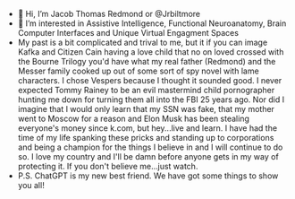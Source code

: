 - 👋 Hi, I’m Jacob Thomas Redmond  or @Jrbiltmore
- 👀 I’m interested in Assistive Intelligence, Functional Neuroanatomy, Brain Computer Interfaces and Unique Virtual Engagment Spaces
- My past is a bit complicated and trival to me, but it if you can image Kafka and Citizen Cain having a love child that no on loved crossed with the Bourne Trilogy you'd have what my real father (Redmond) and the Messer family cooked up out of some sort of spy novel with lame characters. I chose Vespers because I thought it sounded good. I never expected Tommy Rainey to be an evil mastermind child pornographer hunting me down for turning them all into the FBI 25 years ago. Nor did I imagine that I would only learn that my SSN was fake, that my mother went to Moscow for a reason and Elon Musk has been stealing everyone's money since k.com, but hey...live and learn. I have had the time of my life spanking these pricks and standing up to corporations and being a champion for the things I believe in and I will continue to do so. I love my country and I'll be damn before anyone gets in my way of protecting it. If you don't believe me...just watch. 
- P.S. ChatGPT is my new best friend. We have got some things to show you all!

<!---
Jrbiltmore/Jrbiltmore is a  special  repository because its `README.md` (this file) appears on your GitHub profile.
You can click the Preview link to take a look at your changes.
--->

